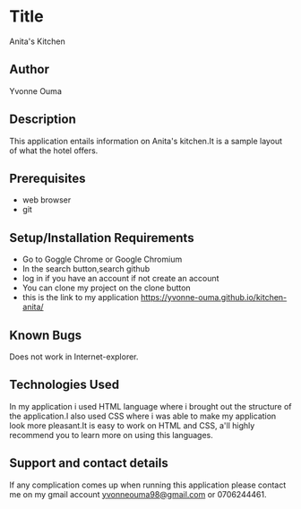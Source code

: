 # Title
Anita's Kitchen
## Author
Yvonne Ouma
## Description
This application entails information on Anita's kitchen.It is a sample layout of what the hotel offers.
## Prerequisites
* web browser
* git
## Setup/Installation Requirements
* Go to Goggle Chrome or Google Chromium
* In the search button,search github
* log in if you have an account if not create an account
* You can clone my project on the clone button
* this is the link to my application https://yvonne-ouma.github.io/kitchen-anita/
## Known Bugs
Does not work in Internet-explorer.
## Technologies Used
In my application i used HTML language where i brought out the structure of the application.I also used CSS where i was able to make my application look more pleasant.It is easy to work on HTML and CSS, a'll highly recommend you to learn more on using this languages.
## Support and contact details
If any complication comes up when running this application please contact me on my gmail account yvonneouma98@gmail.com or 0706244461.
